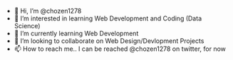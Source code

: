 - 👋 Hi, I’m @chozen1278
- 👀 I’m interested in learning Web Development and Coding (Data Science)
- 🌱 I’m currently learning Web Development
- 💞️ I’m looking to collaborate on Web Design/Devlopment Projects
- 📫 How to reach me..   I can be reached @chozen1278 on twitter, for now

<!---
chozen1278/chozen1278 is a ✨ special ✨ repository because its `README.md` (this file) appears on your GitHub profile.
You can click the Preview link to take a look at your changes.
--->
